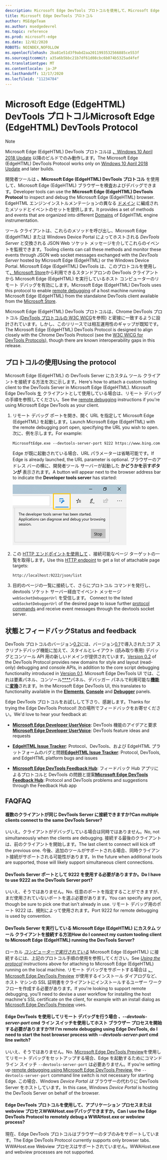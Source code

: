 ```yaml
---
description: Microsoft Edge DevTools プロトコルを使用して、Microsoft Edge (EdgeHTML) ブラウザーを検査およびデバッグします。
title: Microsoft Edge DevTools プロトコル
author: MSEdgeTeam
ms.author: msedgedevrel
ms.topic: reference
ms.prod: microsoft-edge
ms.date: 12/02/2020
ROBOTS: NOINDEX,NOFOLLOW
ms.openlocfilehash: 2ba81e51d3f9abd2aa2011993532566885ce553f
ms.sourcegitcommit: a35a6b5bbc21b7df61d08cbc6b074b5325ad4fef
ms.translationtype: MT
ms.contentlocale: ja-JP
ms.lasthandoff: 12/17/2020
ms.locfileid: "11234784"
---
```

# <span data-ttu-id="0a383-103">Microsoft Edge (EdgeHTML) DevTools プロトコル</span><span class="sxs-lookup"><span data-stu-id="0a383-103">Microsoft Edge (EdgeHTML) DevTools Protocol</span></span>

> [!NOTE]
> <span data-ttu-id="0a383-104">Microsoft Edge (EdgeHTML) DevTools プロトコルは [、Windows 10 April 2018 Update](https://blogs.windows.com/windowsexperience/2018/04/30/how-to-get-the-windows-10-april-2018-update/#5VXkQMU41CJzZPER.97) 以降のビルドでのみ動作します。</span><span class="sxs-lookup"><span data-stu-id="0a383-104">The Microsoft Edge (EdgeHTML) DevTools Protocol works only on [Windows 10 April 2018 Update](https://blogs.windows.com/windowsexperience/2018/04/30/how-to-get-the-windows-10-april-2018-update/#5VXkQMU41CJzZPER.97) and later builds.</span></span>

<span data-ttu-id="0a383-105">開発者ツールは **、Microsoft Edge (EdgeHTML) DevTools プロトコル** を使用して、Microsoft Edge (EdgeHTML) ブラウザーを検査およびデバッグできます。</span><span class="sxs-lookup"><span data-stu-id="0a383-105">Developer tools can use the **Microsoft Edge (EdgeHTML) DevTools Protocol** to inspect and debug the Microsoft Edge (EdgeHTML) browser.</span></span> <span data-ttu-id="0a383-106">EdgeHTML エンジンインストルメンテーションの異なる [ドメイン](0.2/domains/index.md) に編成されたメソッドとイベントのセットを提供します。</span><span class="sxs-lookup"><span data-stu-id="0a383-106">It provides a set of methods and events that are organized into different [Domains](0.2/domains/index.md) of EdgeHTML engine instrumentation.</span></span>

 <span data-ttu-id="0a383-107">ツール クライアントは、これらのメソッドを呼び出し、Microsoft Edge (EdgeHTML) または Windows Device Portal によってホストされる *DevTools Server* と交換される JSON Web ソケット メッセージを介してこれらのイベントを監視できます。</span><span class="sxs-lookup"><span data-stu-id="0a383-107">Tooling clients can call these methods and monitor these events through JSON web socket messages exchanged with the *DevTools Server* hosted by Microsoft Edge (EdgeHTML) or the Windows Device Portal.</span></span> <span data-ttu-id="0a383-108">Microsoft Edge (EdgeHTML) DevTools は[](0.2/clients.md#microsoft-edge-devtools-preview)、このプロトコルを使用して[、Microsoft Store](https://www.microsoft.com/store/p/microsoft-edge-devtools-preview/9mzbfrmz0mnj)から利用できるスタンドアロンの DevTools クライアントから Microsoft Edge (EdgeHTML) を実行しているホスト コンピューターのリモート デバッグを有効にします。</span><span class="sxs-lookup"><span data-stu-id="0a383-108">Microsoft Edge (EdgeHTML) DevTools uses this protocol to enable [remote debugging](0.2/clients.md#microsoft-edge-devtools-preview) of a host machine running Microsoft Edge (EdgeHTML) from the standalone DevTools client available from the [Microsoft Store](https://www.microsoft.com/store/p/microsoft-edge-devtools-preview/9mzbfrmz0mnj).</span></span>

<span data-ttu-id="0a383-109">Microsoft Edge (EdgeHTML) DevTools プロトコルは、Chrome DevTools プロトコル [(DevTools プロトコルの W3C WICG](https://github.com/WICG/devtools-protocol/)を参照) と密接に一致するように設計されています。しかし、このリリースでは相互運用性のギャップが既知です。</span><span class="sxs-lookup"><span data-stu-id="0a383-109">The Microsoft Edge (EdgeHTML) DevTools Protocol is designed to align closely with the Chrome DevTools Protocol (see the [W3C WICG for DevTools Protocols](https://github.com/WICG/devtools-protocol/)), though there are known interoperability gaps in this release.</span></span>

## <span data-ttu-id="0a383-110">プロトコルの使用</span><span class="sxs-lookup"><span data-stu-id="0a383-110">Using the protocol</span></span>

<span data-ttu-id="0a383-111">Microsoft Edge (EdgeHTML) の DevTools Server にカスタム ツール クライアントを接続する方法を次に示します。</span><span class="sxs-lookup"><span data-stu-id="0a383-111">Here's how to attach a custom tooling client to the DevTools Server in Microsoft Edge (EdgeHTML).</span></span> <span data-ttu-id="0a383-112">Microsoft Edge DevTools [を](0.2/clients.md#microsoft-edge-devtools-preview) クライアントとして使用している場合は、リモート デバッグの手順を参照してください。</span><span class="sxs-lookup"><span data-stu-id="0a383-112">See the [remote debugging](0.2/clients.md#microsoft-edge-devtools-preview) instructions if you're using Microsoft Edge DevTools as your client.</span></span>

1. <span data-ttu-id="0a383-113">リモート デバッグ ポートを開き、開く URL を指定して Microsoft Edge (EdgeHTML) を起動します。</span><span class="sxs-lookup"><span data-stu-id="0a383-113">Launch Microsoft Edge (EdgeHTML) with the remote debugging port open, specifying the URL you wish to open.</span></span> <span data-ttu-id="0a383-114">次に、例を示します。</span><span class="sxs-lookup"><span data-stu-id="0a383-114">For example:</span></span>

    ```shell
    MicrosoftEdge.exe --devtools-server-port 9222 https://www.bing.com
    ```

    <span data-ttu-id="0a383-115">Edge が既に起動されている場合、URL パラメーターは省略可能です。</span><span class="sxs-lookup"><span data-stu-id="0a383-115">If Edge is already launched, the URL parameter is optional.</span></span> <span data-ttu-id="0a383-116">ブラウザーのアドレス バーの横に、開発者ツール サーバーが起動した **かどうかを示すボタンが** 表示されます。</span><span class="sxs-lookup"><span data-stu-id="0a383-116">A button will appear next to the browser address bar to indicate the **Developer tools server** has started:</span></span>

    ![開発者ツール サーバー](media/developer-tools-server.png) 

2. <span data-ttu-id="0a383-118">この [HTTP エンドポイントを使用して](0.2/http.md) 、接続可能なページ ターゲットの一覧を取得します。</span><span class="sxs-lookup"><span data-stu-id="0a383-118">Use this [HTTP endpoint](0.2/http.md) to get a list of attachable page targets:</span></span>

    ```http
    http://localhost:9222/json/list
    ```

3. <span data-ttu-id="0a383-119">目的のページの一覧に接続して、さらにプロトコル コマンドを発行し、devtools ソケット サーバー経由でイベント メッセージ `webSocketDebuggerUrl` を受信します。 [](0.2/domains/index.md)</span><span class="sxs-lookup"><span data-stu-id="0a383-119">Connect to the listed `webSocketDebuggerUrl` of the desired page to issue further [protocol commands](0.2/domains/index.md) and receive event messages through the devtools socket server.</span></span>

## <span data-ttu-id="0a383-120">状態とフィードバック</span><span class="sxs-lookup"><span data-stu-id="0a383-120">Status and feedback</span></span>

<span data-ttu-id="0a383-121">DevTools プロトコルのバージョン[0.2](0.2/index.md)には、バージョン[0.1](0.1/index.md)で導入されたコア スクリプトデバッグ機能に加えて、スタイルとレイアウト (読み取り専用) デバッグとコンソール API 用の新しいドメインが提供されています。</span><span class="sxs-lookup"><span data-stu-id="0a383-121">[Version 0.2](0.2/index.md) of the DevTools Protocol provides new domains for style and layout (read-only) debugging and console APIs, in addition to the core script debugging functionality introduced in [Version 0.1](0.1/index.md).</span></span> <span data-ttu-id="0a383-122">Microsoft Edge DevTools UI では、これは要素パネル、コンソール[\*\*\*\*](../devtools-guide/elements.md)パネル、デバッガー パネルで利用可能な[**機能**](../devtools-guide/console.md)に[**変換**](../devtools-guide/debugger.md)されます。</span><span class="sxs-lookup"><span data-stu-id="0a383-122">In the Microsoft Edge DevTools UI, this translates to functionality available in the [**Elements**](../devtools-guide/elements.md), [**Console**](../devtools-guide/console.md) and [**Debugger**](../devtools-guide/debugger.md) panels.</span></span>

<span data-ttu-id="0a383-123">Edge DevTools プロトコルをお試しして下さり、感謝します。</span><span class="sxs-lookup"><span data-stu-id="0a383-123">Thanks for trying the Edge DevTools Protocol!</span></span> <span data-ttu-id="0a383-124">次の場所でフィードバックをお寄せください。</span><span class="sxs-lookup"><span data-stu-id="0a383-124">We'd love to hear your feedback at:</span></span>

 - <span data-ttu-id="0a383-125">[**Microsoft Edge Developer UserVoice**](https://wpdev.uservoice.com/forums/257854-microsoft-edge-developer?category_id=84475): DevTools 機能のアイデアと要求</span><span class="sxs-lookup"><span data-stu-id="0a383-125">[**Microsoft Edge Developer UserVoice**](https://wpdev.uservoice.com/forums/257854-microsoft-edge-developer?category_id=84475): DevTools feature ideas and requests</span></span>

 - <span data-ttu-id="0a383-126">[**EdgeHTML Issue Tracker**](https://developer.microsoft.com/microsoft-edge/platform/issues/): Protocol、DevTools、および EdgeHTML プラットフォームのバグと問題</span><span class="sxs-lookup"><span data-stu-id="0a383-126">[**EdgeHTML Issue Tracker**](https://developer.microsoft.com/microsoft-edge/platform/issues/): Protocol, DevTools, and EdgeHTML platform bugs and issues</span></span>

 - <span data-ttu-id="0a383-127">[**Microsoft Edge DevTools Feedback Hub**](feedback-hub:?referrer=microsoftEdge&tabID=2&newFeedback=true&ContextId=344): フィードバック Hub アプリによるプロトコルと DevTools の問題と提案</span><span class="sxs-lookup"><span data-stu-id="0a383-127">[**Microsoft Edge DevTools Feedback Hub**](feedback-hub:?referrer=microsoftEdge&tabID=2&newFeedback=true&ContextId=344): Protocol and DevTools problems and suggestions through the Feedback Hub app</span></span>

## <span data-ttu-id="0a383-128">FAQ</span><span class="sxs-lookup"><span data-stu-id="0a383-128">FAQ</span></span>

#### <span data-ttu-id="0a383-129">複数のクライアントが同じ DevTools Server に接続できますか?</span><span class="sxs-lookup"><span data-stu-id="0a383-129">Can multiple clients connect to the same DevTools Server?</span></span>
<span data-ttu-id="0a383-130">いいえ。クライアントがデバッグしている場合は同時ではありません。</span><span class="sxs-lookup"><span data-stu-id="0a383-130">No, not simultaneously when the clients are debugging.</span></span> <span data-ttu-id="0a383-131">接続する最後のクライアントは、前のクライアントを開始します。</span><span class="sxs-lookup"><span data-stu-id="0a383-131">The last client to connect will kick off the previous one.</span></span> <span data-ttu-id="0a383-132">今後、追加のツールがサポートされる場合、同時クライアント接続がサポートされる可能性があります。</span><span class="sxs-lookup"><span data-stu-id="0a383-132">In the future when additional tools are supported, those will likely support simultaneous client connections.</span></span>

#### <span data-ttu-id="0a383-133">DevTools Server ポートとして 9222 を使用する必要がありますか。</span><span class="sxs-lookup"><span data-stu-id="0a383-133">Do I have to use 9222 as the DevTools Server port?</span></span>
<span data-ttu-id="0a383-134">いいえ、そうではありません。</span><span class="sxs-lookup"><span data-stu-id="0a383-134">No.</span></span> <span data-ttu-id="0a383-135">任意のポートを指定することができますが、まだ使用されていないポートを選ぶ必要があります。</span><span class="sxs-lookup"><span data-stu-id="0a383-135">You can specify any port, though be sure to pick one that isn't already in use.</span></span> <span data-ttu-id="0a383-136">リモート デバッグ用のポート 9222 は、規則によって使用されます。</span><span class="sxs-lookup"><span data-stu-id="0a383-136">Port 9222 for remote debugging is used by convention.</span></span>

#### <span data-ttu-id="0a383-137">DevTools Server を実行している Microsoft Edge (EdgeHTML) にカスタム ツール クライアントを接続する方法</span><span class="sxs-lookup"><span data-stu-id="0a383-137">How do I connect my custom tooling client to Microsoft Edge (EdgeHTML) running the DevTools Server?</span></span>
<span data-ttu-id="0a383-138">ローカル [*コンピューターで実行されている*](#using-the-protocol) Microsoft Edge (EdgeHTML) に接続するには、上記のプロトコル手順の使用を参照してください。</span><span class="sxs-lookup"><span data-stu-id="0a383-138">See [*Using the protocol*](#using-the-protocol) instructions above for attaching to Microsoft Edge (EdgeHTML) running on the local machine.</span></span> <span data-ttu-id="0a383-139">リモート デバッグをサポートする場合は [、Microsoft Edge DevTools Preview](./0.2/clients.md#microsoft-edge-devtools-preview) が使用するインストール ダイアログなど、ホスト マシンの SSL 証明書をクライアントにインストールするユーザー ワークフローを作成する必要があります。</span><span class="sxs-lookup"><span data-stu-id="0a383-139">If you're looking to support remote debugging, you'll need to devise a user workflow for installing the host machine's SSL certificate on the client, for example with an install dialog as [Microsoft Edge DevTools Preview](./0.2/clients.md#microsoft-edge-devtools-preview) uses.</span></span>

#### <span data-ttu-id="0a383-140">Edge DevTools を使用してリモート デバッグを行う場合 *、--devtools-server-port* cmd ライン スイッチを使用してホスト ブラウザー プロセスを開始する必要がありますか?</span><span class="sxs-lookup"><span data-stu-id="0a383-140">If I'm remote debugging using Edge DevTools, do I need to start the host browser process with *--devtools-server-port* cmd line switch?</span></span> 
<span data-ttu-id="0a383-141">いいえ、そうではありません。</span><span class="sxs-lookup"><span data-stu-id="0a383-141">No.</span></span> <span data-ttu-id="0a383-142">[Microsoft Edge DevTools Preview](./0.2/clients.md#microsoft-edge-devtools-preview)を使用してリモート デバッグをセットアップする場合、Edge を起動するためにコマンド ライン スイッチ `--devtools-server-port` は必要ありません。</span><span class="sxs-lookup"><span data-stu-id="0a383-142">If you're setting up [remote debugging using Microsoft Edge DevTools Preview](./0.2/clients.md#microsoft-edge-devtools-preview), the `--devtools-server-port` command line switch is not necessary for starting Edge.</span></span> <span data-ttu-id="0a383-143">この場合、Windows *Device Portal は* ブラウザーの代わりに DevTools Server をホストしています。</span><span class="sxs-lookup"><span data-stu-id="0a383-143">In this case, Windows *Device Portal* is hosting the DevTools Server on behalf of the browser.</span></span>

#### <span data-ttu-id="0a383-144">Edge DevTools プロトコルを使用して、アプリケーション プロセスまたは webview プロセスWWAHost.exeデバッグできますか。</span><span class="sxs-lookup"><span data-stu-id="0a383-144">Can I use the Edge DevTools Protocol to remotely debug a WWAHost.exe or webview process?</span></span>
<span data-ttu-id="0a383-145">現在、Edge DevTools プロトコルはブラウザーのタブのみをサポートしています。</span><span class="sxs-lookup"><span data-stu-id="0a383-145">The Edge DevTools Protocol currently supports only browser tabs.</span></span> <span data-ttu-id="0a383-146">WWAHost.exe Webview プロセスはサポートされていません。</span><span class="sxs-lookup"><span data-stu-id="0a383-146">WWAHost.exe and webview processes are not supported.</span></span>
